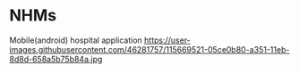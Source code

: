 # NHMs
Mobile(android) hospital application
https://user-images.githubusercontent.com/46281757/115669521-05ce0b80-a351-11eb-8d8d-658a5b75b84a.jpg
